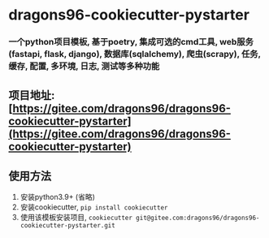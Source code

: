 # dragons96-cookiecutter-pystarter 
### 一个python项目模板, 基于poetry, 集成可选的cmd工具, web服务(fastapi, flask, django), 数据库(sqlalchemy), 爬虫(scrapy), 任务, 缓存, 配置, 多环境, 日志, 测试等多种功能

## 项目地址: [https://gitee.com/dragons96/dragons96-cookiecutter-pystarter](https://gitee.com/dragons96/dragons96-cookiecutter-pystarter)

## 使用方法
1. 安装python3.9+ (省略)
2. 安装cookiecutter, `pip install cookiecutter`
3. 使用该模板安装项目, `cookiecutter git@gitee.com:dragons96/dragons96-cookiecutter-pystarter.git`
